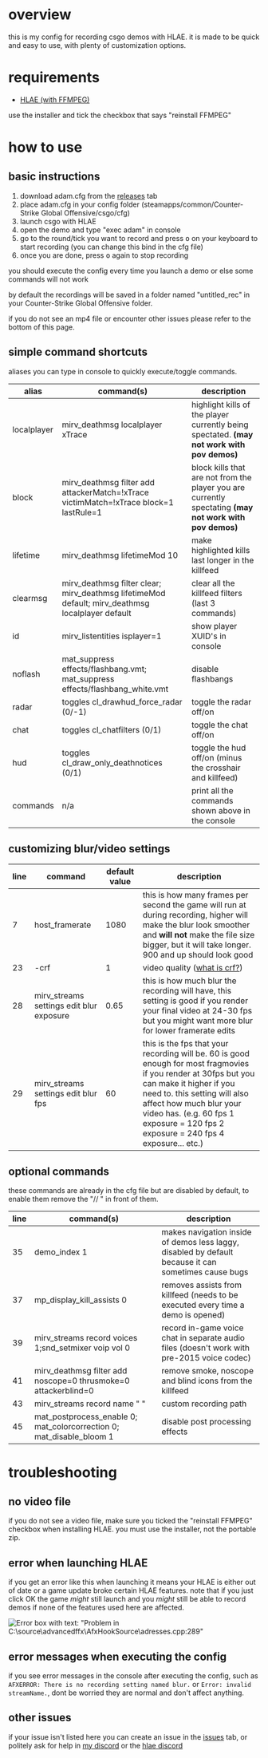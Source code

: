 # overview
this is my config for recording csgo demos with HLAE. it is made to be quick and easy to use, with plenty of customization options.

# requirements
- [HLAE (with FFMPEG)](https://github.com/advancedfx/advancedfx/releases)

use the installer and tick the checkbox that says "reinstall FFMPEG"

# how to use
## basic instructions

1. download adam.cfg from the [releases](https://github.com/abandonedpools/hlae-cfg/releases) tab
2. place adam.cfg in your config folder (steamapps/common/Counter-Strike Global Offensive/csgo/cfg)
2. launch csgo with HLAE
2. open the demo and type "exec adam" in console
3. go to the round/tick you want to record and press <kbd>o</kbd> on your keyboard to start recording (you can change this bind in the cfg file)
4. once you are done, press <kbd>o</kbd> again to stop recording

you should execute the config every time you launch a demo or else some commands will not work

by default the recordings will be saved in a folder named "untitled_rec" in your Counter-Strike Global Offensive folder.

if you do not see an mp4 file or encounter other issues please refer to the bottom of this page.

## simple command shortcuts
aliases you can type in console to quickly execute/toggle commands.

| alias | command(s) | description |
| --- | --- | --- |
| localplayer | mirv_deathmsg localplayer xTrace | highlight kills of the player currently being spectated. **(may not work with pov demos)** |
| block | mirv_deathmsg filter add attackerMatch=!xTrace victimMatch=!xTrace block=1 lastRule=1 | block kills that are not from the player you are currently spectating **(may not work with pov demos)** |
| lifetime | mirv_deathmsg lifetimeMod 10 | make highlighted kills last longer in the killfeed |
| clearmsg | mirv_deathmsg filter clear; mirv_deathmsg lifetimeMod default; mirv_deathmsg localplayer default | clear all the killfeed filters (last 3 commands) |
| id | mirv_listentities isplayer=1 | show player XUID's in console |
| noflash | mat_suppress effects/flashbang.vmt; mat_suppress effects/flashbang_white.vmt | disable flashbangs |
| radar | toggles cl_drawhud_force_radar (0/-1) | toggle the radar off/on |
| chat | toggles cl_chatfilters (0/1) | toggle the chat off/on |
| hud | toggles cl_draw_only_deathnotices (0/1) |toggle the hud off/on (minus the crosshair and killfeed) |
| commands | n/a | print all the commands shown above in the console |

## customizing blur/video settings
| line | command | default value | description |
| --- | --- | --- | --- |
| 7 | host_framerate | 1080 | this is how many frames per second the game will run at during recording, higher will make the blur look smoother and **will not** make the file size bigger, but it will take longer. 900 and up should look good |
| 23 | -crf | 1 | video quality ([what is crf?](https://trac.ffmpeg.org/wiki/Encode/H.264#crf)) |
| 28 | mirv_streams settings edit blur exposure | 0.65 | this is how much blur the recording will have, this setting is good if you render your final video at 24-30 fps but you might want more blur for lower framerate edits |
| 29 | mirv_streams settings edit blur fps | 60 | this is the fps that your recording will be. 60 is good enough for most fragmovies if you render at 30fps but you can make it higher if you need to. this setting will also affect how much blur your video has. (e.g. 60 fps 1 exposure = 120 fps 2 exposure = 240 fps 4 exposure... etc.) |

## optional commands
these commands are already in the cfg file but are disabled by default, to enable them remove the "// " in front of them.

| line | command(s) | description |
| --- | --- | --- |
| 35 | demo_index 1 | makes navigation inside of demos less laggy, disabled by default because it can sometimes cause bugs |
| 37 | mp_display_kill_assists 0 | removes assists from killfeed (needs to be executed every time a demo is opened) |
| 39 | mirv_streams record voices 1;snd_setmixer voip vol 0 | record in-game voice chat in separate audio files (doesn't work with pre-2015 voice codec) |
| 41 | mirv_deathmsg filter add noscope=0 thrusmoke=0 attackerblind=0 | remove smoke, noscope and blind icons from the killfeed |
| 43 | mirv_streams record name " " | custom recording path |
| 45 | mat_postprocess_enable 0; mat_colorcorrection 0; mat_disable_bloom 1 | disable post processing effects |

# troubleshooting
## no video file
if you do not see a video file, make sure you ticked the "reinstall FFMPEG" checkbox when installing HLAE. you must use the installer, not the portable zip.

## error when launching HLAE
if you get an error like this when launching it means your HLAE is either out of date or a game update broke certain HLAE features. note that if you just click OK the game *might* still launch and you *might* still be able to record demos if none of the features used here are affected.

![Error box with text: "Problem in C:\source\advancedffx\AfxHookSource\adresses.cpp:289"](https://media.discordapp.net/attachments/893330030770405437/1085619085372563537/unknown.png?width=360&height=137)

## error messages when executing the config
if you see error messages in the console after executing the config, such as `AFXERROR: There is no recording setting named blur.` or `Error: invalid streamName.`, dont be worried they are normal and don't affect anything.

## other issues
if your issue isn't listed here you can create an issue in the [issues](https://github.com/abandonedpools/hlae-cfg/issues) tab, or politely ask for help in [my discord](https://discord.gg/ATHaaNuxwU) or the [hlae discord](https://discord.gg/NGp8qhN)